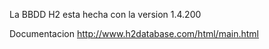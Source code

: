 La BBDD H2 esta hecha con la version 1.4.200

Documentacion
http://www.h2database.com/html/main.html